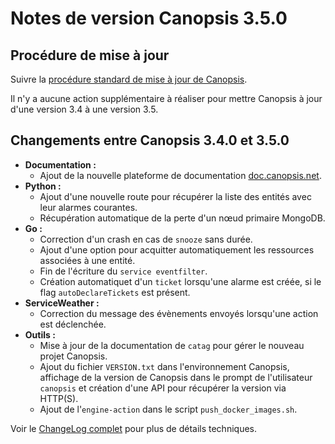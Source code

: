 # Notes de version Canopsis 3.5.0

## Procédure de mise à jour

Suivre la [procédure standard de mise à jour de Canopsis](../../guide-administration/mise-a-jour).

Il n'y a aucune action supplémentaire à réaliser pour mettre Canopsis à jour d'une version 3.4 à une version 3.5.

## Changements entre Canopsis 3.4.0 et 3.5.0

*  **Documentation :**
    *  Ajout de la nouvelle plateforme de documentation [doc.canopsis.net](https://doc.canopsis.net). 
*  **Python :**
    *  Ajout d'une nouvelle route pour récupérer la liste des entités avec leur alarmes courantes.
    *  Récupération automatique de la perte d'un nœud primaire MongoDB.
*  **Go :**
    *  Correction d'un crash en cas de `snooze` sans durée.
    *  Ajout d'une option pour acquitter automatiquement les ressources associées à une entité.
    *  Fin de l'écriture du `service eventfilter`.
    *  Création automatiquet d'un `ticket` lorsqu'une alarme est créée, si le flag `autoDeclareTickets` est présent.
*  **ServiceWeather :**
    *  Correction du message des évènements envoyés lorsqu'une action est déclenchée.
*  **Outils :**
    *  Mise à jour de la documentation de `catag` pour gérer le nouveau projet Canopsis.
    *  Ajout du fichier `VERSION.txt` dans l'environnement Canopsis, affichage de la version de Canopsis dans le prompt de l'utilisateur `canopsis` et création d'une API pour récupérer la version via HTTP(S).
    *  Ajout de l'`engine-action` dans le script `push_docker_images.sh`.

Voir le [ChangeLog complet](https://git.canopsis.net/canopsis/canopsis/blob/develop/CHANGELOG.md) pour plus de détails techniques.

